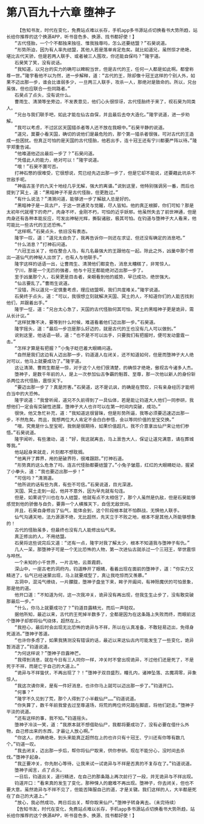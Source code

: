 # 第八百九十六章 堕神子
        【告知书友，时代在变化，免费站点难以长存，手机app多书源站点切换看书大势所趋，站长给你推荐的这个换源APP，听书音色多、换源、找书都好使！】
       “古代怪胎，一个个不都独来独往、惟我独尊吗，怎么还要结盟？”石昊说道。
       “形势所迫，因为有人率先结盟，其他人若是落单肯定危矣。就比如道兄，虽然惊才绝艳，堪比古代天骄，但是若两人联手、或者被三人围攻，你还能自保吗？”隆宇道。
       石昊笑了笑，没有说话。
       “我知道，以兄台的实力的确可以睥睨当世，但是古代的王，任何一人都是如此啊。都曾称尊一世。”隆宇看他不以为然，进一步解释，道：“古代的王，除却像十冠王这样的个别人外，如果不迈出那一步，谁会比谁弱多少，一旦两三人联手，攻杀一人，那绝对是致命的。所以，兄台虽强，但也应联合一些同路者。”
       石昊点了点头，没有说什么。
       曹雨生、清漪等坐旁边，不发表意见，他们心头很惊讶，古代怪胎终于来了，视石昊为同类人。
       “兄台与我们联手吧，如此才能在仙古自保，并且最后去夺大造化。”隆宇说道，进一步劝解。
       “我可以考虑，不过区区天国猎杀者等人还不放在我眼中。”石昊平静的说道。
       “道兄，莫要小看天国，确切的说他们是最危险的，那个第一猎杀者很强，可对古代的王造成一些困扰。但真正可怕的是天国的古代怪胎，他若出手，连十冠王还有宁川都要严阵以待。”隆宇郑重告诫。
       “他难道他迈出最后一步了？”石昊问道。
       “凭借此人的能力，绝对可以！”隆宇说道。
       “哦！”石昊不置可否。
       打神石憋的很难受，它很想说，荒已经先迈出那一步了，但是它却不能说，还要藉此坑杀不世敌手呢。
       “神庙古圣子的九天十地经几乎无解，强大的离谱。”说到这里，他特别强调另一番，而后也提到了冥土，道：“黑暗神子不是古代怪胎，但更胜过。”
       “有什么说法？”清漪问道，能够进一步了解敌人总是好的。
       “黑暗神子是一具古尸，于这一世通灵与觉醒，尽人皆知。他的真正根脚，你们可知？那是太初年代就埋下的奇尸，肉身不坏，金刚不朽，可怕的近乎妖邪。他虽然失去了前世神通，但是肉身还有各种本能反应，可发出神秘光辉，撕裂诸敌，极其可怕。在钧道与堕神子大人看来，他可能比一些古代的王还恐怖。”
       “这样啊。”石昊点头，依旧没有表态。
       隆宇一叹，道：“道兄太自负了，我再告诉你一则还在求证、但还没有确定的消息吧。”
       “什么消息？”打神石问道。
       “六冠王出关了，他在整合人马，有几名最强大的王跟他在一起。除此之外，凶巢中那个修出一道仙气的神秘人出世了，也有人与他联手。”
       隆宇这样的话语一出，让曹雨生、清漪他们都变色，消息太糟糕了，非常惊人。
       宁川，那是一个无匹的强者，他与十冠王都能绝对迈出那一步了。
       至于凶巢那个人，石昊更是目击者，亲眼看到他的威势，早已成功，绝世强大。
       “仙古要乱了。”曹雨生说道。
       “没错，所以道兄一定慎重考虑，理应结盟啊，我们共度难关。”隆宇说道。
       石昊终于点头，道：“可以，我很想立刻就解决天国、冥土的人，不知道你们的人能否找到他们，并跟着出手。”
       隆宇一怔，道：“兄台太心急了，天国的古代怪胎何其可怕，冥土的黑暗神子更是诡异，需从长计议。”
       “这样犹豫不决，要等到什么时候，难道看着他们迈出那一步。”石昊道。
       隆宇摇头，道：“最后一步岂是那么好迈的，就是古代的王也没有几人可以做到。”
       说到这里，他话语一顿，道：“也不是不可以出手，只要我们有把握时，便可发动雷霆一击。”
       “怎样才算是有把握？”小兔子眨巴着大眼睛问道。
       “自然是我们这边有人迈出那一步，钧道道人在闭关，还不知道如何，但是而堕神子大人绝对可以，他马上就要成功了。”隆宇道。
       这让清漪、曹雨生都是一惊，对于这个人他们很清楚，的确惊才绝艳，傲视古今诸多人杰。
       堕神子，是数千年前的人，是上一次参加仙古争霸的魁首、至尊，那一次他以新人的身份斩杀两位古代怪胎，震惊天下。
       “要迈出那一步了？真是厉害。”石昊道，这不是讥讽，的确是在赞叹，只有亲身经历才能明白当中的大恐怖。
       隆宇说道：“我曾听闻，道兄不久前得到了一具仙体，若是能让钧道大人他们一同参研，我想他们一定会有突破性进展，堕神子大人也许可以在第一时间内突破，成功。”
       很快，他又急忙补充，道：“我知道这很冒昧，但是形势所逼，我等必须要迅速迈出那一步，不然危矣。而且，我想两位大人肯定不会白白参悟，会以等同价值的至宝交换。”
       “哦，究竟是什么至宝呢，我倒是很期待，如果价值超凡，我不介意拿出仙尸来让他们参悟。”石昊说道。
       隆宇闻听，有些激动，道：“好，我这就离去，马上禀告大人，保证让道兄满意，请在葬城等我。”
       他站起身来就走，片刻都不想耽搁。
       “他离开了葬界，用的是破界符，很难跟踪。”打神石道。
       “形势真的这么危急了吗，连古代怪胎都要结盟了。”小兔子皱眉，红红的大眼睛眨动，握紧了小拳头，道：“我也要迈出那一步！”
       “可信吗？”清漪道。
       “他所说的话有些为真，有些不可信。”石昊说道，目光深邃。
       天国、冥土走到一起，他并不意外，因为早先就有勾连。
       但是，如果说宁川也在与人结盟，他就有点不太相信了，那个人虽然是仇敌，但是石昊能够感觉到他的骄傲与自负，要靠一个人横推天下，自信无敌世间。
       并且，石昊自身修出了仙气，能体会到，这个阶段根本就不怕群战，无惧他人联手。
       仙气沟通天地，法力源源不绝，无比超然，先天立于不败之地，根本不是其他人所能够想象的！
       古代的怪胎虽多，但最终也没有几人能修出仙气来。
       真正修出的人，不用结盟。
       石昊将这些说完后又道：“还有一点，隆宇对我了解太少，根本不知道我与堕神子有仇。”
       几人一呆，那堕神子可是一个无比恐怖的人物，第一次进仙古就杀过一个三冠王，举世震惊与哗然。
       一个未知的小千世界，一片古地，云蒸霞蔚。
       深山中，一座古老的洞府内，钧道睁开了眼睛，看着出现在面前的堕神子，道：“你实力又精进了，仙气已经迷蒙出现，马上就要成型了，真让我吃惊而又羡慕。”
       古洞中，混沌气缭绕，一片朦胧，堕神子盘坐下来，眸子开阖间，有神殒魔伏的可怕景象，那是他的道。
       他开口道：“不知道为何，这一次我冲关，诡异没有再出现，但我生生止步了，没有敢突破那最后一步。”
       “什么，你马上就要成功了？”钧道目露精光，而后一声轻叹。
       据他所知，最近以来，古代的王死掉半数多了，全都是因为在这条路上失败而终，而眼前这个堕神子却即将仙气绕体，超然在上。
       “我担心，最后时会出现无比恐怖的诡异与不祥，所以在认真准备，不敢轻易迈出，免得身死道消。”堕神子答道。
       “也许你多虑了，如果我猜测没有错误的话，最近以来这仙古内可能发生了一些变化，诡异暂消退了。”钧道说道。
       “为何这样说？”堕神子目露神芒。
       “我得到消息，就在今日有三人同你一样，冲关时不曾出现诡异，不过他们还是死了，不是死于不祥，而是亡于自己的大道上。”
       “诡异与不祥蛰伏，不再出现了？！”堕神子双目盛烈，瞳孔内，诸神坠落、古魔凋零，异象惊人。
       “我这次请你来，是有一件好消息，也许你马上就可以迈出那一步了。”钧道开口。
       “何事？”
       “隆宇不久见到了荒，那个人得到了小半截仙尸……”钧道说道。
       “你失算了，数千年前我曾去过至尊道场，将荒的两位师兄踏在脚底，将他们赶走。”堕神子平淡的说道。
       “还有这样的事，我不知。”钧道摇头。
       堕神子冷淡一笑，道：“我原本就不想借助仙尸，我都将要成功了，没有必要在借什么外物，自己修出来的东西，才最让人放心啊。”
       “你这人，的确绝艳，到头来能真正超然在上的也许只有十冠王、宁川还有你等有数几个。”钧道一叹。
       “我去闭关，迈出那一步后，帮你将仙尸取来，供你参研。现在不能分心，没时间去杀伐。”堕神子起身。
       “我正要冲关，你先耐心等待，让我来试一试诡异与不祥是否真的不复存在了。”钧道说道。
       堕神子闻言，点了点头。
       一日后，钧道出关，道行精进，在自己的那条路上再次前行了一段，并无诡异与不祥出现。
       钧道开口：“看来真的发生了变化，那种悚人的磨难不再出现。堕神子，你去闭关，但也不要大意。虽然诡异与不祥不见了，但能否降服自己的道，才是关键。我们这样的人，大半都是死在了自己的大道上。”
       “放心，我必然成功，两日后出关，帮你取来仙尸。”堕神子转身离去。（未完待续）
       【告知书友，时代在变化，免费站点难以长存，手机app多书源站点切换看书大势所趋，站长给你推荐的这个换源APP，听书音色多、换源、找书都好使！】